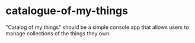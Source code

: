 # catalogue-of-my-things
"Catalog of my things" should be a simple console app that allows users to manage collections of the things they own. 
